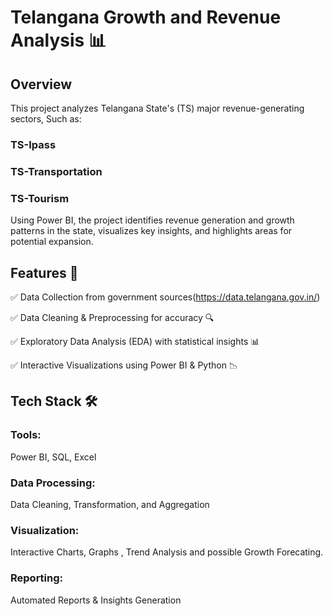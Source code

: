 
# Telangana Growth and Revenue Analysis 📊

## Overview

This project analyzes Telangana State's (TS) major revenue-generating sectors, Such as:

### TS-Ipass 

### TS-Transportation 

### TS-Tourism

Using Power BI, the project identifies revenue generation and growth patterns in the state, visualizes key insights, and highlights areas for potential expansion.

## Features 🚀

✅ Data Collection from government sources(https://data.telangana.gov.in/) 

✅ Data Cleaning & Preprocessing for accuracy 🔍

✅ Exploratory Data Analysis (EDA) with statistical insights 📊

✅ Interactive Visualizations using Power BI & Python 📉


## Tech Stack 🛠️

### Tools:
Power BI, SQL, Excel

### Data Processing: 
Data Cleaning, Transformation, and Aggregation

### Visualization: 
Interactive Charts, Graphs , Trend Analysis and possible Growth Forecating.

### Reporting: 
Automated Reports & Insights Generation
